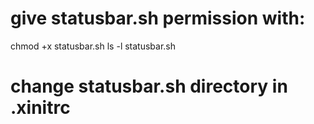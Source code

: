 # give statusbar.sh permission with:
chmod +x statusbar.sh
ls -l statusbar.sh

# change statusbar.sh directory in .xinitrc
